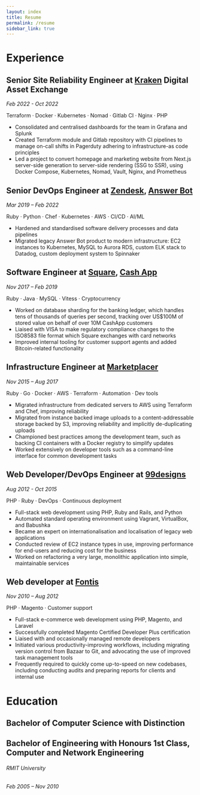 ```yaml
---
layout: index
title: Resume
permalink: /resume
sidebar_link: true
---
```

# Experience

## Senior Site Reliability Engineer at [Kraken] Digital Asset Exchange

<!-- markdown-link-check-disable-next-line -->
[Kraken]: <https://www.kraken.com>

*Feb 2022 - Oct 2022*

Terraform · Docker · Kubernetes · Nomad · Gitlab CI · Nginx · PHP

- Consolidated and centralised dashboards for the team in Grafana and
  Splunk
- Created Terraform module and Gitlab repository with CI pipelines to
  manage on-call shifts in Pagerduty adhering to infrastructure-as
  code principles
- Led a project to convert homepage and marketing website from Next.js
  server-side generation to server-side rendering (SSG to SSR), using
  Docker Compose, Kubernetes, Nomad, Vault, Nginx, and Prometheus


## Senior DevOps Engineer at [Zendesk], [Answer Bot]

[Zendesk]: <https://zendesk.com>
[Answer Bot]: <https://www.zendesk.com/service/answer-bot/>

*Mar 2019 – Feb 2022*

Ruby · Python · Chef · Kubernetes · AWS · CI/CD · AI/ML

- Hardened and standardised software delivery processes and data
  pipelines
- Migrated legacy Answer Bot product to modern infrastructure: EC2
  instances to Kubernetes, MySQL to Aurora RDS, custom ELK stack to
  Datadog, custom deployment system to Spinnaker


## Software Engineer at [Square], [Cash App]

[Square]: <https://squareup.com>
[Cash App]: <https://cash.app>

*Nov 2017 – Feb 2019*

Ruby · Java · MySQL · Vitess · Cryptocurrency

- Worked on database sharding for the banking ledger, which handles
  tens of thousands of queries per second, tracking over US$100M of
  stored value on behalf of over 10M CashApp customers
- Liaised with VISA to make regulatory compliance changes to the
  ISO8583 file format which Square exchanges with card networks
- Improved internal tooling for customer support agents and added
  Bitcoin-related functionality


## Infrastructure Engineer at [Marketplacer]

[Marketplacer]: <https://marketplacer.com>

*Nov 2015 – Aug 2017*

Ruby · Go · Docker · AWS · Terraform · Automation · Dev tools

- Migrated infrastructure from dedicated servers to AWS using Terraform
  and Chef, improving reliability
- Migrated from instance backed image uploads to a content-addressable
  storage backed by S3, improving reliability and implicitly
  de-duplicating uploads
- Championed best practices among the development team, such as backing
  CI containers with a Docker registry to simplify updates
- Worked extensively on developer tools such as a command-line
  interface for common development tasks


## Web Developer/DevOps Engineer at [99designs]

[99designs]: <https://99designs.com>

*Aug 2012 - Oct 2015*

PHP · Ruby · DevOps · Continuous deployment

- Full-stack web development using PHP, Ruby and Rails, and Python
- Automated standard operating environment using Vagrant, VirtualBox,
  and Babushka
- Became an expert on internationalisation and localisation of legacy
  web applications
- Conducted review of EC2 instance types in use, improving performance
  for end-users and reducing cost for the business
- Worked on refactoring a very large, monolithic application into
  simple, maintainable services


## Web developer at [Fontis]

[Fontis]: <https://fontis.com.au>

*Nov 2010 – Aug 2012*

PHP · Magento · Customer support

- Full-stack e-commerce web development using PHP, Magento, and Laravel
- Successfully completed Magento Certified Developer Plus certification
- Liaised with and occasionally managed remote developers
- Initiated various productivity-improving workflows, including
  migrating version control from Bazaar to Git, and advocating the use
  of improved task management tools
- Frequently required to quickly come up-to-speed on new codebases,
  including conducting audits and preparing reports for clients and
  internal use



# Education

## Bachelor of Computer Science with Distinction
## Bachelor of Engineering with Honours 1st Class, Computer and Network Engineering

###### RMIT University
*Feb 2005 – Nov 2010*
